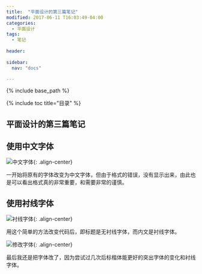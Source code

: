 ```yaml
---
title:  "平面设计的第三篇笔记"
modified: 2017-06-11 T16:03:49-04:00
categories: 
  - 平面设计
tags:
  - 笔记
  
header:
 
sidebar:
  nav: "docs"
  
---
```


{% include base_path %}

{% include toc title="目录" %}


## 平面设计的第三篇笔记

## 使用中文字体

![中文字体](https://gitee.com/lishanshan33/minimal-mistakes/raw/master/images/中文字体.PNG){: .align-center}

一开始将原有的字体改变为中文字体，但由于格式的错误，没有显示出来，由此也是可以看出格式真的非常重要，和需要非常的谨慎。

## 使用衬线字体

![衬线字体](https://gitee.com/lishanshan33/minimal-mistakes/raw/master/images/衬线字体.PNG){: .align-center}

用这个简单的方法改变代码后，即标题是无衬线字体，而内文是衬线字体。

![修改字体](https://gitee.com/lishanshan33/minimal-mistakes/raw/master/images/修改字体.PNG){: .align-center}

最后我还是把字体改了，因为尝试过几次后标楷体能更好的突出字体的变化和衬线字体。

